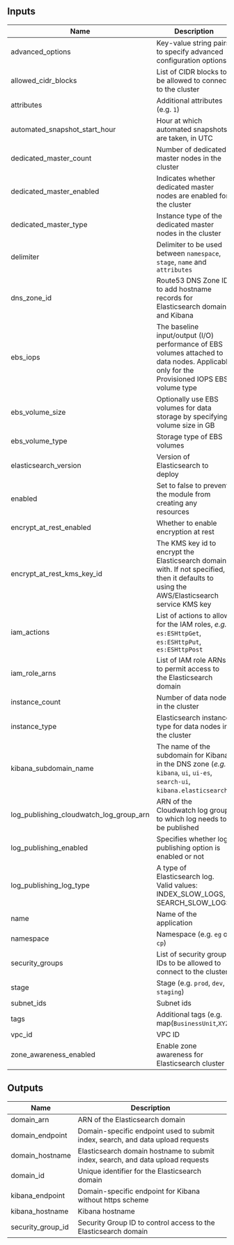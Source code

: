 
## Inputs

| Name | Description | Type | Default | Required |
|------|-------------|:----:|:-----:|:-----:|
| advanced_options | Key-value string pairs to specify advanced configuration options | map | `<map>` | no |
| allowed_cidr_blocks | List of CIDR blocks to be allowed to connect to the cluster | list | `<list>` | no |
| attributes | Additional attributes (e.g. `1`) | list | `<list>` | no |
| automated_snapshot_start_hour | Hour at which automated snapshots are taken, in UTC | string | `0` | no |
| dedicated_master_count | Number of dedicated master nodes in the cluster | string | `0` | no |
| dedicated_master_enabled | Indicates whether dedicated master nodes are enabled for the cluster | string | `false` | no |
| dedicated_master_type | Instance type of the dedicated master nodes in the cluster | string | `t2.small.elasticsearch` | no |
| delimiter | Delimiter to be used between `namespace`, `stage`, `name` and `attributes` | string | `-` | no |
| dns_zone_id | Route53 DNS Zone ID to add hostname records for Elasticsearch domain and Kibana | string | `` | no |
| ebs_iops | The baseline input/output (I/O) performance of EBS volumes attached to data nodes. Applicable only for the Provisioned IOPS EBS volume type | string | `0` | no |
| ebs_volume_size | Optionally use EBS volumes for data storage by specifying volume size in GB | string | `0` | no |
| ebs_volume_type | Storage type of EBS volumes | string | `gp2` | no |
| elasticsearch_version | Version of Elasticsearch to deploy | string | `6.2` | no |
| enabled | Set to false to prevent the module from creating any resources | string | `true` | no |
| encrypt_at_rest_enabled | Whether to enable encryption at rest | string | `true` | no |
| encrypt_at_rest_kms_key_id | The KMS key id to encrypt the Elasticsearch domain with. If not specified, then it defaults to using the AWS/Elasticsearch service KMS key | string | `` | no |
| iam_actions | List of actions to allow for the IAM roles, _e.g._ `es:ESHttpGet`, `es:ESHttpPut`, `es:ESHttpPost` | list | `<list>` | no |
| iam_role_arns | List of IAM role ARNs to permit access to the Elasticsearch domain | list | `<list>` | no |
| instance_count | Number of data nodes in the cluster | string | `4` | no |
| instance_type | Elasticsearch instance type for data nodes in the cluster | string | `t2.small.elasticsearch` | no |
| kibana_subdomain_name | The name of the subdomain for Kibana in the DNS zone (_e.g._ `kibana`, `ui`, `ui-es`, `search-ui`, `kibana.elasticsearch`) | string | `kibana` | no |
| log_publishing_cloudwatch_log_group_arn | ARN of the Cloudwatch log group to which log needs to be published | string | `` | no |
| log_publishing_enabled | Specifies whether log publishing option is enabled or not | string | `false` | no |
| log_publishing_log_type | A type of Elasticsearch log. Valid values: INDEX_SLOW_LOGS, SEARCH_SLOW_LOGS | string | `SEARCH_SLOW_LOGS` | no |
| name | Name of the application | string | - | yes |
| namespace | Namespace (e.g. `eg` or `cp`) | string | - | yes |
| security_groups | List of security group IDs to be allowed to connect to the cluster | list | `<list>` | no |
| stage | Stage (e.g. `prod`, `dev`, `staging`) | string | - | yes |
| subnet_ids | Subnet ids | list | - | yes |
| tags | Additional tags (e.g. map(`BusinessUnit`,`XYZ`) | map | `<map>` | no |
| vpc_id | VPC ID | string | - | yes |
| zone_awareness_enabled | Enable zone awareness for Elasticsearch cluster | string | `true` | no |

## Outputs

| Name | Description |
|------|-------------|
| domain_arn | ARN of the Elasticsearch domain |
| domain_endpoint | Domain-specific endpoint used to submit index, search, and data upload requests |
| domain_hostname | Elasticsearch domain hostname to submit index, search, and data upload requests |
| domain_id | Unique identifier for the Elasticsearch domain |
| kibana_endpoint | Domain-specific endpoint for Kibana without https scheme |
| kibana_hostname | Kibana hostname |
| security_group_id | Security Group ID to control access to the Elasticsearch domain |

